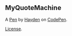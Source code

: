 MyQuoteMachine
--------------


A [Pen](https://codepen.io/hbreedlove/pen/aRYgNB) by [Hayden](https://codepen.io/hbreedlove) on [CodePen](https://codepen.io).

[License](https://codepen.io/hbreedlove/pen/aRYgNB/license).